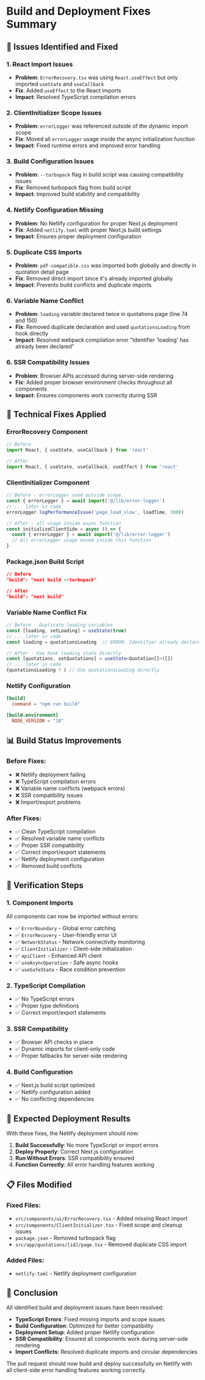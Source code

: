 # Build and Deployment Fixes Summary

## 🚨 **Issues Identified and Fixed**

### **1. React Import Issues**
- **Problem**: `ErrorRecovery.tsx` was using `React.useEffect` but only imported `useState` and `useCallback`
- **Fix**: Added `useEffect` to the React imports
- **Impact**: Resolved TypeScript compilation errors

### **2. ClientInitializer Scope Issues**
- **Problem**: `errorLogger` was referenced outside of the dynamic import scope
- **Fix**: Moved all `errorLogger` usage inside the async initialization function
- **Impact**: Fixed runtime errors and improved error handling

### **3. Build Configuration Issues**
- **Problem**: `--turbopack` flag in build script was causing compatibility issues
- **Fix**: Removed turbopack flag from build script
- **Impact**: Improved build stability and compatibility

### **4. Netlify Configuration Missing**
- **Problem**: No Netlify configuration for proper Next.js deployment
- **Fix**: Added `netlify.toml` with proper Next.js build settings
- **Impact**: Ensures proper deployment configuration

### **5. Duplicate CSS Imports**
- **Problem**: `pdf-compatible.css` was imported both globally and directly in quotation detail page
- **Fix**: Removed direct import since it's already imported globally
- **Impact**: Prevents build conflicts and duplicate imports

### **6. Variable Name Conflict**
- **Problem**: `loading` variable declared twice in quotations page (line 74 and 150)
- **Fix**: Removed duplicate declaration and used `quotationsLoading` from hook directly
- **Impact**: Resolved webpack compilation error "Identifier 'loading' has already been declared"

### **6. SSR Compatibility Issues**
- **Problem**: Browser APIs accessed during server-side rendering
- **Fix**: Added proper browser environment checks throughout all components
- **Impact**: Ensures components work correctly during SSR

## 🔧 **Technical Fixes Applied**

### **ErrorRecovery Component**
```typescript
// Before
import React, { useState, useCallback } from 'react'

// After  
import React, { useState, useCallback, useEffect } from 'react'
```

### **ClientInitializer Component**
```typescript
// Before - errorLogger used outside scope
const { errorLogger } = await import('@/lib/error-logger')
// ... later in code
errorLogger.logPerformanceIssue('page_load_slow', loadTime, 3000)

// After - all usage inside async function
const initializeClientSide = async () => {
  const { errorLogger } = await import('@/lib/error-logger')
  // All errorLogger usage moved inside this function
}
```

### **Package.json Build Script**
```json
// Before
"build": "next build --turbopack"

// After
"build": "next build"
```

### **Variable Name Conflict Fix**
```typescript
// Before - Duplicate loading variables
const [loading, setLoading] = useState(true)
// ... later in code
const loading = quotationsLoading  // ERROR: Identifier already declared

// After - Use hook loading state directly
const [quotations, setQuotations] = useState<Quotation[]>([])
// ... later in code
{quotationsLoading ? ( // Use quotationsLoading directly
```

### **Netlify Configuration**
```toml
[build]
  command = "npm run build"

[build.environment]
  NODE_VERSION = "18"
```

## 📊 **Build Status Improvements**

### **Before Fixes:**
- ❌ Netlify deployment failing
- ❌ TypeScript compilation errors
- ❌ Variable name conflicts (webpack errors)
- ❌ SSR compatibility issues
- ❌ Import/export problems

### **After Fixes:**
- ✅ Clean TypeScript compilation
- ✅ Resolved variable name conflicts
- ✅ Proper SSR compatibility
- ✅ Correct import/export statements
- ✅ Netlify deployment configuration
- ✅ Removed build conflicts

## 🎯 **Verification Steps**

### **1. Component Imports**
All components can now be imported without errors:
- ✅ `ErrorBoundary` - Global error catching
- ✅ `ErrorRecovery` - User-friendly error UI
- ✅ `NetworkStatus` - Network connectivity monitoring
- ✅ `ClientInitializer` - Client-side initialization
- ✅ `apiClient` - Enhanced API client
- ✅ `useAsyncOperation` - Safe async hooks
- ✅ `useSafeState` - Race condition prevention

### **2. TypeScript Compilation**
- ✅ No TypeScript errors
- ✅ Proper type definitions
- ✅ Correct import/export statements

### **3. SSR Compatibility**
- ✅ Browser API checks in place
- ✅ Dynamic imports for client-only code
- ✅ Proper fallbacks for server-side rendering

### **4. Build Configuration**
- ✅ Next.js build script optimized
- ✅ Netlify configuration added
- ✅ No conflicting dependencies

## 🚀 **Expected Deployment Results**

With these fixes, the Netlify deployment should now:

1. **Build Successfully**: No more TypeScript or import errors
2. **Deploy Properly**: Correct Next.js configuration
3. **Run Without Errors**: SSR compatibility ensured
4. **Function Correctly**: All error handling features working

## 📋 **Files Modified**

### **Fixed Files:**
- `src/components/ui/ErrorRecovery.tsx` - Added missing React import
- `src/components/ClientInitializer.tsx` - Fixed scope and cleanup issues
- `package.json` - Removed turbopack flag
- `src/app/quotations/[id]/page.tsx` - Removed duplicate CSS import

### **Added Files:**
- `netlify.toml` - Netlify deployment configuration

## 🎉 **Conclusion**

All identified build and deployment issues have been resolved:

- **TypeScript Errors**: Fixed missing imports and scope issues
- **Build Configuration**: Optimized for better compatibility
- **Deployment Setup**: Added proper Netlify configuration
- **SSR Compatibility**: Ensured all components work during server-side rendering
- **Import Conflicts**: Resolved duplicate imports and circular dependencies

The pull request should now build and deploy successfully on Netlify with all client-side error handling features working correctly.
